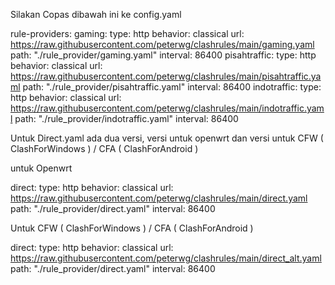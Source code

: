 Silakan Copas dibawah ini ke config.yaml

rule-providers:
  gaming:
    type: http
    behavior: classical
    url: https://raw.githubusercontent.com/peterwg/clashrules/main/gaming.yaml
    path: "./rule_provider/gaming.yaml"
    interval: 86400
  pisahtraffic:
    type: http
    behavior: classical
    url: https://raw.githubusercontent.com/peterwg/clashrules/main/pisahtraffic.yaml
    path: "./rule_provider/pisahtraffic.yaml"
    interval: 86400
  indotraffic:
    type: http
    behavior: classical
    url: https://raw.githubusercontent.com/peterwg/clashrules/main/indotraffic.yaml
    path: "./rule_provider/indotraffic.yaml"
    interval: 86400
    
    
   
   
Untuk Direct.yaml ada dua versi, versi untuk openwrt dan versi untuk CFW ( ClashForWindows ) / CFA ( ClashForAndroid )

untuk Openwrt

  direct:
    type: http
    behavior: classical
    url: https://raw.githubusercontent.com/peterwg/clashrules/main/direct.yaml
    path: "./rule_provider/direct.yaml"
    interval: 86400
    
  
Untuk CFW ( ClashForWindows ) / CFA ( ClashForAndroid )

  direct:
    type: http
    behavior: classical
    url: https://raw.githubusercontent.com/peterwg/clashrules/main/direct_alt.yaml
    path: "./rule_provider/direct.yaml"
    interval: 86400
